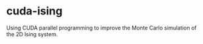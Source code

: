 # cuda-ising
Using CUDA parallel programming to improve the Monte Carlo simulation of the 2D Ising system. 
